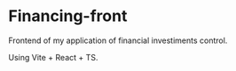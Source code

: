 # Financing-front

Frontend of my application of financial investiments control.

Using Vite + React + TS.